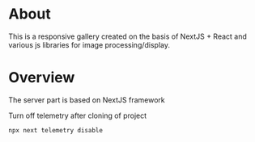 
About
======

This is a responsive gallery created on the basis of NextJS + React and various js libraries for image processing/display. 

Overview
=========

The server part is based on NextJS framework

Turn off telemetry after cloning of project

```
npx next telemetry disable
```


 


